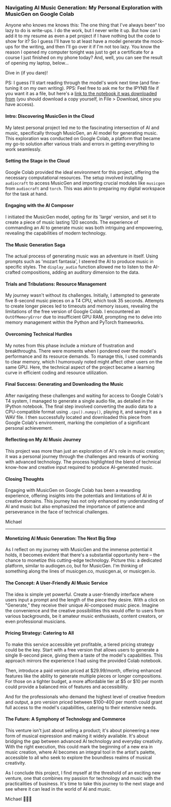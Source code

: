 ### Navigating AI Music Generation: My Personal Exploration with MusicGen on Google Colab

Anyone who knows me knows this:
The one thing that I've always been“ too lazy to do is write-ups. I do the work, but I never write it up. But how can I add it to my resume as even a pet project if I have nothing but the code to show for it? So I guess I'll have to at least have a model generate the mock-ups for the writing, and then I'll go over it if I'm not too lazy. You know the reason I opened my computer tonight was just to get a certificate for a course I just finished on my phone today? And, well, you can see the result of opening my laptop, below...

Dive in (if you dare)!

PS: I guess I'll start reading through the model's work next time (and fine-tuning it on my own writing).
PPS: Feel free to ask me for the IPYNB file if you want it as a file, but here's a [link to the notebook it was downloaded from](https://colab.research.google.com/drive/1Txynj0NCp4QJK5vjU2LLRRmNwQBm_rVw?authuser=2) (you should download a copy yourself, in File > Download, since you have access).

#### Intro: Discovering MusicGen in the Cloud

My latest personal project led me to the fascinating intersection of AI and music, specifically through MusicGen, an AI model for generating music. This exploration was conducted on Google Colab, a platform that became my go-to solution after various trials and errors in getting everything to work seamlessly.

#### Setting the Stage in the Cloud

Google Colab provided the ideal environment for this project, offering the necessary computational resources. The setup involved installing `audiocraft` to access MusicGen and importing crucial modules like `musicgen` from `audiocraft` and `torch`. This was akin to preparing my digital workspace for the task at hand.

#### Engaging with the AI Composer

I initiated the MusicGen model, opting for its 'large' version, and set it to create a piece of music lasting 120 seconds. The experience of commanding an AI to generate music was both intriguing and empowering, revealing the capabilities of modern technology.

#### The Music Generation Saga

The actual process of generating music was an adventure in itself. Using prompts such as 'mozart fantasia', I steered the AI to produce music in specific styles. The `display_audio` function allowed me to listen to the AI-crafted compositions, adding an auditory dimension to the data.

#### Trials and Tribulations: Resource Management

My journey wasn't without its challenges. Initially, I attempted to generate five 8-second music pieces on a T4 CPU, which took 35 seconds. Attempts to create longer pieces led to timeouts and memory issues, revealing the limitations of the free version of Google Colab. I encountered an `OutOfMemoryError` due to insufficient GPU RAM, prompting me to delve into memory management within the Python and PyTorch frameworks.

#### Overcoming Technical Hurdles

My notes from this phase include a mixture of frustration and breakthroughs. There were moments when I pondered over the model's performance and its resource demands. To manage this, I used commands to clear memory, which I humorously noted might affect other users on the same GPU. Here, the technical aspect of the project became a learning curve in efficient coding and resource utilization.

#### Final Success: Generating and Downloading the Music

After navigating these challenges and waiting for access to Google Colab's T4 system, I managed to generate a single audio file, as detailed in the IPython notebook. The final step involved converting the audio data to a CPU-compatible format using `.cpu().numpy()`, playing it, and saving it as a WAV file. I then successfully located and downloaded this piece from Google Colab's environment, marking the completion of a significant personal achievement.

#### Reflecting on My AI Music Journey

This project was more than just an exploration of AI's role in music creation; it was a personal journey through the challenges and rewards of working with advanced technology. The process highlighted the blend of technical know-how and creative input required to produce AI-generated music.

#### Closing Thoughts

Engaging with MusicGen on Google Colab has been a rewarding experience, offering insights into the potentials and limitations of AI in creative domains. This journey has not only enhanced my understanding of AI and music but also emphasized the importance of patience and perseverance in the face of technical challenges.

Michael

---

#### Monetizing AI Music Generation: The Next Big Step

As I reflect on my journey with MusicGen and the immense potential it holds, it becomes evident that there's a substantial opportunity here – the chance to monetize this cutting-edge technology. Picture this: a dedicated platform, similar to audiogen.co, but for MusicGen. I'm thinking of something along the lines of musicgen.co, musicgen.ai, or musicgen.io.

#### The Concept: A User-Friendly AI Music Service

The idea is simple yet powerful. Create a user-friendly interface where users input a prompt and the length of the piece they desire. With a click on "Generate," they receive their unique AI-composed music piece. Imagine the convenience and the creative possibilities this would offer to users from various backgrounds, be it amateur music enthusiasts, content creators, or even professional musicians.

#### Pricing Strategy: Catering to All

To make this service accessible yet profitable, a tiered pricing strategy could be the key. Start with a free version that allows users to generate a single 8-second piece, giving them a taste of the model's capabilities. This approach mirrors the experience I had using the provided Colab notebook.

Then, introduce a paid version priced at $29.99/month, offering enhanced features like the ability to generate multiple pieces or longer compositions. For those on a tighter budget, a more affordable tier at $5 or $10 per month could provide a balanced mix of features and accessibility.

And for the professionals who demand the highest level of creative freedom and output, a pro version priced between $100–400 per month could grant full access to the model's capabilities, catering to their extensive needs.

#### The Future: A Symphony of Technology and Commerce

This venture isn't just about selling a product; it's about pioneering a new form of musical expression and making it widely available. It's about bridging the gap between advanced AI technology and everyday creativity. With the right execution, this could mark the beginning of a new era in music creation, where AI becomes an integral tool in the artist's palette, accessible to all who seek to explore the boundless realms of musical creativity.

As I conclude this project, I find myself at the threshold of an exciting new venture, one that combines my passion for technology and music with the practicalities of business. It's time to take this journey to the next stage and see where it can lead in the world of AI and music.

Michael 🎵💡🚀